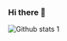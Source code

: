 ### Hi there 👋

![Github stats 1](https://github-readme-stats.vercel.app/api?username=aybikedalbulz&show_icons=true&theme=gradient) 


<!--
**aybikedalbul/aybikedalbul** is a ✨ _special_ ✨ repository because its `README.md` (this file) appears on your GitHub profile.

Here are some ideas to get you started:

- 🔭 I’m currently working on ...
- 🌱 I’m currently learning ...
- 👯 I’m looking to collaborate on ...
- 🤔 I’m looking for help with ...
- 💬 Ask me about ...
- 📫 How to reach me: ...
- 😄 Pronouns: ...
- ⚡ Fun fact: ...
-->
